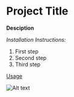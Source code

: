 # Project Title

**Desciption**

*Installation Instructions:*
1. First step
2. Second step
3. Third step

<ins>Usage</ins>

![Alt text](![pexels-photo-965345](https://github.com/user-attachments/assets/5a9a500e-32ea-469f-8ee5-2a5f2d536429))
